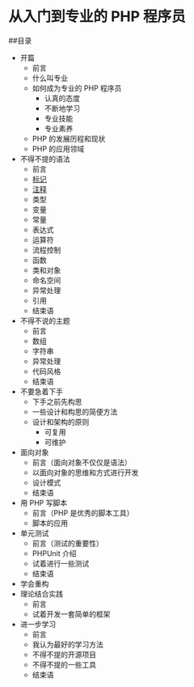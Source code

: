 # 从入门到专业的 PHP 程序员

##目录
* 开篇
    * 前言
    * 什么叫专业
    * 如何成为专业的 PHP 程序员
        * 认真的态度
        * 不断地学习
        * 专业技能
        * 专业素养
    * PHP 的发展历程和现状
    * PHP 的应用领域
*  不得不提的语法
    * 前言
    * [标记](syntax/tags.md)
    * [注释](syntax/comments.md)
    * 类型
    * 变量
    * 常量
    * 表达式
    * 运算符
    * 流程控制
    * 函数
    * 类和对象
    * 命名空间
    * 异常处理
    * 引用
    * 结束语
* 不得不说的主题
    * 前言
    * 数组
    * 字符串
    * 异常处理
    * 代码风格
    * 结束语
* 不要急着下手
    * 下手之前先构思
    * 一些设计和构思的简便方法
    * 设计和架构的原则
        * 可复用
        * 可维护
* 面向对象
    * 前言（面向对象不仅仅是语法）
    * 以面向对象的思维和方式进行开发
    * 设计模式
    * 结束语
* 用 PHP 写脚本
    * 前言（PHP 是优秀的脚本工具）
    * 脚本的应用
* 单元测试
    * 前言（测试的重要性）
    * PHPUnit 介绍
    * 试着进行一些测试
    * 结束语
* 学会重构
* 理论结合实践
    * 前言
    * 试着开发一套简单的框架
* 进一步学习
    * 前言
    * 我认为最好的学习方法
    * 不得不提的开源项目
    * 不得不提的一些工具
    * 结束语
